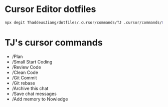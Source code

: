 # Cursor Editor dotfiles

```bash
npx degit ThaddeusJiang/dotfiles/.cursor/commands/TJ .cursor/commands/$(whoami)
```

# TJ's cursor commands

- /Plan
- /Small Start Coding
- /Review Code
- /Clean Code
- /Git Commit
- /Git rebase
- /Archive this chat
- /Save chat messages
- /Add memory to Nowledge
